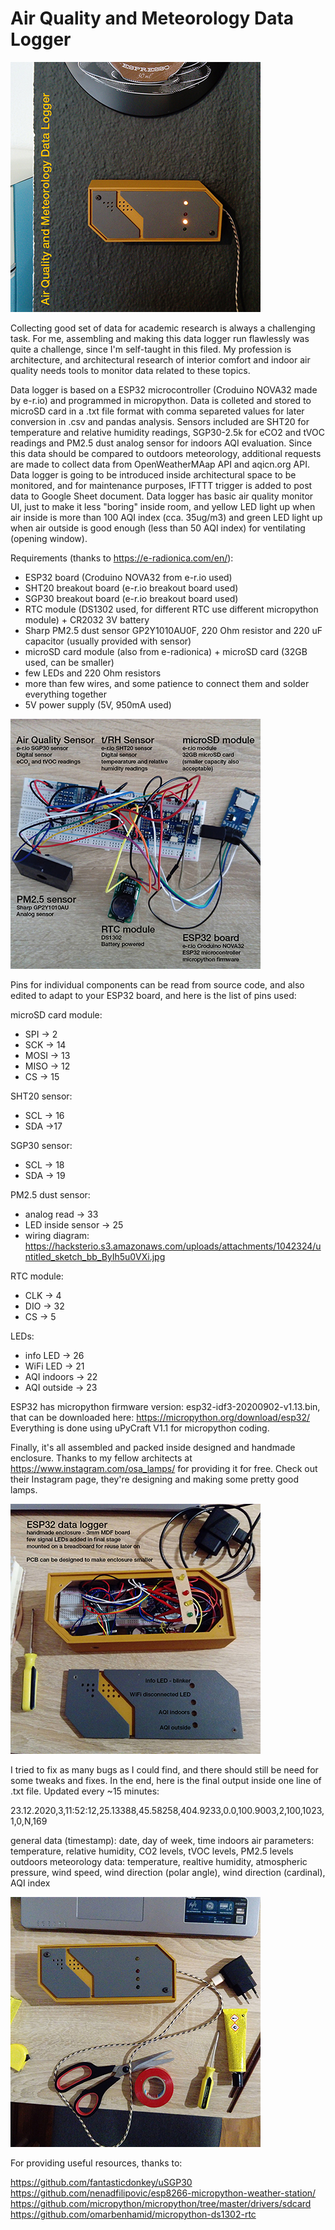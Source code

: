 # Air Quality and Meteorology Data Logger

![data logger](https://github.com/DzenisAvdic/Air-Quality-and-Meteorology-Data-Logger/blob/main/images/data_logger_small.jpg)

Collecting good set of data for academic research is always a challenging task. For me, assembling and making this data logger run flawlessly was quite a challenge, since I'm self-taught in this filed. My profession is architecture, and architectural research of interior comfort and indoor air quality needs tools to monitor data related to these topics.

Data logger is based on a ESP32 microcontroller (Croduino NOVA32 made by e-r.io) and programmed in micropython. Data is colleted and stored to microSD card in a .txt file format with comma separeted values for later conversion in .csv and pandas analysis. Sensors included are SHT20 for temperature and relative humidity readings, SGP30-2.5k for eCO2 and tVOC readings and PM2.5 dust analog sensor for indoors AQI evaluation. Since this data should be compared to outdoors meteorology, additional requests are made to collect data from OpenWeatherMAap API and aqicn.org API. Data logger is going to be introduced inside architectural space to be monitored, and for maintenance purposes, IFTTT trigger is added to post data to Google Sheet document. Data logger has basic air quality monitor UI, just to make it less "boring" inside room, and yellow LED light up when air inside is more than 100 AQI index (cca. 35ug/m3) and green LED light up when air outside is good enough (less than 50 AQI index) for ventilating (opening window).

Requirements (thanks to https://e-radionica.com/en/):

- ESP32 board (Croduino NOVA32 from e-r.io used)
- SHT20 breakout board (e-r.io breakout board used)
- SGP30 breakout board (e-r.io breakout board used)
- RTC module (DS1302 used, for different RTC use different micropython module) + CR2032 3V battery
- Sharp PM2.5 dust sensor GP2Y1010AU0F, 220 Ohm resistor and 220 uF capacitor (usually provided with sensor)
- microSD card module (also from e-radionica) + microSD card (32GB used, can be smaller)
- few LEDs and 220 Ohm resistors
- more than few wires, and some patience to connect them and solder everything together
- 5V power supply (5V, 950mA used)


![requirements](https://github.com/DzenisAvdic/Air-Quality-and-Meteorology-Data-Logger/blob/main/images/requirements_small.jpg)

Pins for individual components can be read from source code, and also edited to adapt to your ESP32 board, and here is the list of pins used:

microSD card module:
- SPI -> 2
- SCK -> 14
- MOSI -> 13
- MISO -> 12
- CS -> 15

SHT20 sensor:
- SCL -> 16
- SDA ->17

SGP30 sensor:
- SCL -> 18
- SDA -> 19

PM2.5 dust sensor:
- analog read -> 33
- LED inside sensor -> 25
- wiring diagram: https://hacksterio.s3.amazonaws.com/uploads/attachments/1042324/untitled_sketch_bb_ByIh5u0VXi.jpg

RTC module:
- CLK -> 4
- DIO -> 32
- CS -> 5

LEDs:
- info LED -> 26
- WiFi LED -> 21
- AQI indoors -> 22
- AQI outside -> 23

ESP32 has micropython firmware version: esp32-idf3-20200902-v1.13.bin, that can be downloaded here: https://micropython.org/download/esp32/
Everything is done using uPyCraft V1.1 for micropython coding.

Finally, it's all assembled and packed inside designed and handmade enclosure.
Thanks to my fellow architects at https://www.instagram.com/osa_lamps/ for providing it for free. Check out their Instagram page, they're designing and making some pretty good lamps.

![enclosure](https://github.com/DzenisAvdic/Air-Quality-and-Meteorology-Data-Logger/blob/main/images/enclosure_small.jpg)



I tried to fix as many bugs as I could find, and there should still be need for some tweaks and fixes.
In the end, here is the final output inside one line of .txt file. Updated every ~15 minutes:

23.12.2020,3,11:52:12,25.13388,45.58258,404.9233,0.0,100.9003,2,100,1023,1,0,N,169

general data (timestamp):
date, day of week, time
indoors air parameters:
temperature, relative humidity, CO2 levels, tVOC levels, PM2.5 levels
outdoors meteorology data:
temperature, realtive humidity, atmospheric pressure, wind speed, wind direction (polar angle), wind direction (cardinal), AQI index


![final assembly](https://github.com/DzenisAvdic/Air-Quality-and-Meteorology-Data-Logger/blob/main/images/final_assembly_small.jpg)

For providing useful resources, thanks to:

https://github.com/fantasticdonkey/uSGP30
https://github.com/nenadfilipovic/esp8266-micropython-weather-station/
https://github.com/micropython/micropython/tree/master/drivers/sdcard
https://github.com/omarbenhamid/micropython-ds1302-rtc





